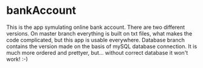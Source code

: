 # bankAccount
This is the app symulating online bank account. There are two different versions. On master branch everything is built on txt files, what makes the code complicated,
but this app is usable everywhere. Database branch contains the version made on the basis of mySQL database connection. It is much more ordered and prettyer, but...
without correct database it won't work! :-)
